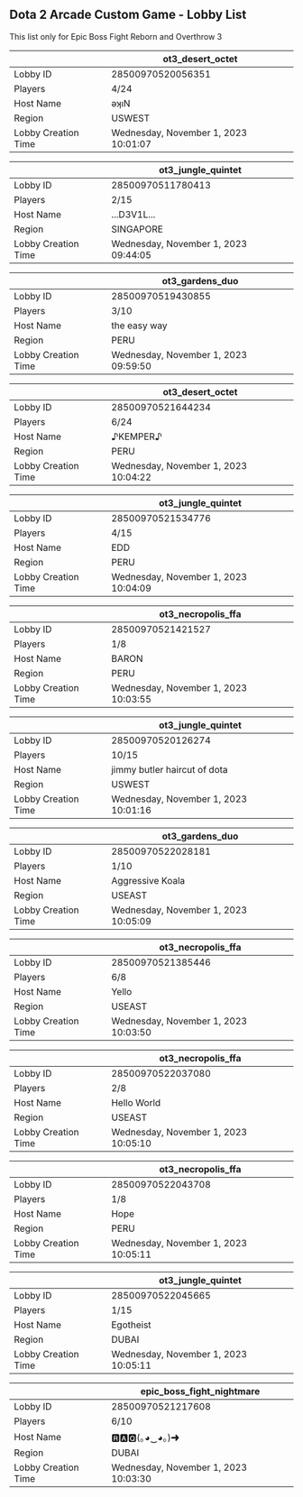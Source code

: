 ## Dota 2 Arcade Custom Game - Lobby List

This list only for Epic Boss Fight Reborn and Overthrow 3

|  | ot3_desert_octet |
| ------ | ------ |
| Lobby ID | 28500970520056351 |
| Players | 4/24 |
| Host Name | ǝʞıN |
| Region | USWEST |
| Lobby Creation Time | Wednesday, November 1, 2023 10:01:07 |


|  | ot3_jungle_quintet |
| ------ | ------ |
| Lobby ID | 28500970511780413 |
| Players | 2/15 |
| Host Name | ...D3V1L... |
| Region | SINGAPORE |
| Lobby Creation Time | Wednesday, November 1, 2023 09:44:05 |


|  | ot3_gardens_duo |
| ------ | ------ |
| Lobby ID | 28500970519430855 |
| Players | 3/10 |
| Host Name | the easy way |
| Region | PERU |
| Lobby Creation Time | Wednesday, November 1, 2023 09:59:50 |


|  | ot3_desert_octet |
| ------ | ------ |
| Lobby ID | 28500970521644234 |
| Players | 6/24 |
| Host Name | ♪KEMPER♪ |
| Region | PERU |
| Lobby Creation Time | Wednesday, November 1, 2023 10:04:22 |


|  | ot3_jungle_quintet |
| ------ | ------ |
| Lobby ID | 28500970521534776 |
| Players | 4/15 |
| Host Name | EDD |
| Region | PERU |
| Lobby Creation Time | Wednesday, November 1, 2023 10:04:09 |


|  | ot3_necropolis_ffa |
| ------ | ------ |
| Lobby ID | 28500970521421527 |
| Players | 1/8 |
| Host Name | BARON |
| Region | PERU |
| Lobby Creation Time | Wednesday, November 1, 2023 10:03:55 |


|  | ot3_jungle_quintet |
| ------ | ------ |
| Lobby ID | 28500970520126274 |
| Players | 10/15 |
| Host Name | jimmy butler haircut of dota |
| Region | USWEST |
| Lobby Creation Time | Wednesday, November 1, 2023 10:01:16 |


|  | ot3_gardens_duo |
| ------ | ------ |
| Lobby ID | 28500970522028181 |
| Players | 1/10 |
| Host Name | Aggressive Koala |
| Region | USEAST |
| Lobby Creation Time | Wednesday, November 1, 2023 10:05:09 |


|  | ot3_necropolis_ffa |
| ------ | ------ |
| Lobby ID | 28500970521385446 |
| Players | 6/8 |
| Host Name | Yello |
| Region | USEAST |
| Lobby Creation Time | Wednesday, November 1, 2023 10:03:50 |


|  | ot3_necropolis_ffa |
| ------ | ------ |
| Lobby ID | 28500970522037080 |
| Players | 2/8 |
| Host Name | Hello World |
| Region | USEAST |
| Lobby Creation Time | Wednesday, November 1, 2023 10:05:10 |


|  | ot3_necropolis_ffa |
| ------ | ------ |
| Lobby ID | 28500970522043708 |
| Players | 1/8 |
| Host Name | Hope |
| Region | PERU |
| Lobby Creation Time | Wednesday, November 1, 2023 10:05:11 |


|  | ot3_jungle_quintet |
| ------ | ------ |
| Lobby ID | 28500970522045665 |
| Players | 1/15 |
| Host Name | Egotheist |
| Region | DUBAI |
| Lobby Creation Time | Wednesday, November 1, 2023 10:05:11 |


|  | epic_boss_fight_nightmare |
| ------ | ------ |
| Lobby ID | 28500970521217608 |
| Players | 6/10 |
| Host Name | 🆁🅰🆀(｡◕‿◕｡)➜ |
| Region | DUBAI |
| Lobby Creation Time | Wednesday, November 1, 2023 10:03:30 |


